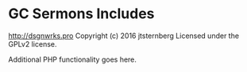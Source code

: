 # GC Sermons Includes #
http://dsgnwrks.pro
Copyright (c) 2016 jtsternberg
Licensed under the GPLv2 license.

Additional PHP functionality goes here.
